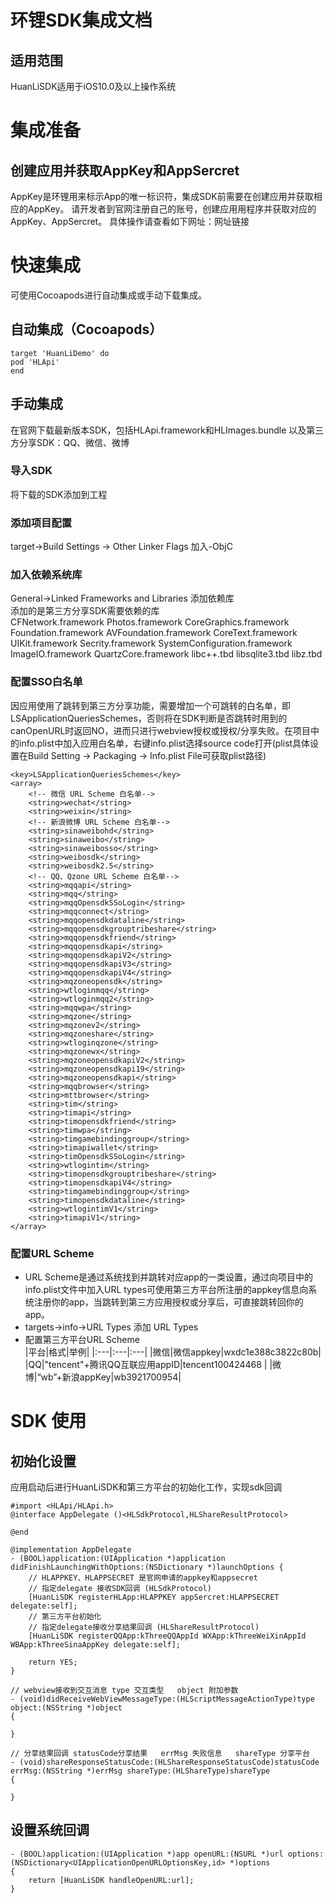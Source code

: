 # 环锂SDK集成文档

## 适用范围
HuanLiSDK适用于iOS10.0及以上操作系统<br>


# 集成准备

## 创建应用并获取AppKey和AppSercret
AppKey是环锂用来标示App的唯一标识符，集成SDK前需要在创建应用并获取相应的AppKey。
请开发者到官网注册自己的账号，创建应用用程序并获取对应的AppKey、AppSercret。
具体操作请查看如下网址：网址链接 

# 快速集成
可使用Cocoapods进行自动集成或手动下载集成。

## 自动集成（Cocoapods）
    target 'HuanLiDemo' do
    pod 'HLApi'
    end
  
## 手动集成
在官网下载最新版本SDK，包括HLApi.framework和HLImages.bundle 以及第三方分享SDK：QQ、微信、微博

### 导入SDK
将下载的SDK添加到工程

### 添加项目配置
target->Build Settings -> Other Linker Flags 加入-ObjC

### 加入依赖系统库
General->Linked Frameworks and Libraries 添加依赖库<br>
添加的是第三方分享SDK需要依赖的库<br>
    CFNetwork.framework
    Photos.framework
    CoreGraphics.framework
    Foundation.framework
    AVFoundation.framework
    CoreText.framework
    UIKit.framework
    Secrity.framework
    SystemConfiguration.framework
    ImageIO.framework
    QuartzCore.framework
    libc++.tbd
    libsqlite3.tbd
    libz.tbd
 
### 配置SSO白名单
因应用使用了跳转到第三方分享功能，需要增加一个可跳转的白名单，即LSApplicationQueriesSchemes，否则将在SDK判断是否跳转时用到的canOpenURL时返回NO，进而只进行webview授权或授权/分享失败。在项目中的info.plist中加入应用白名单，右键info.plist选择source code打开(plist具体设置在Build Setting -> Packaging -> Info.plist File可获取plist路径)

```
<key>LSApplicationQueriesSchemes</key>
<array>
    <!-- 微信 URL Scheme 白名单-->
    <string>wechat</string>
    <string>weixin</string>
    <!-- 新浪微博 URL Scheme 白名单-->
    <string>sinaweibohd</string>
    <string>sinaweibo</string>
    <string>sinaweibosso</string>
    <string>weibosdk</string>
    <string>weibosdk2.5</string>
    <!-- QQ、Qzone URL Scheme 白名单-->
    <string>mqqapi</string>
    <string>mqq</string>
    <string>mqqOpensdkSSoLogin</string>
    <string>mqqconnect</string>
    <string>mqqopensdkdataline</string>
    <string>mqqopensdkgrouptribeshare</string>
    <string>mqqopensdkfriend</string>
    <string>mqqopensdkapi</string>
    <string>mqqopensdkapiV2</string>
    <string>mqqopensdkapiV3</string>
    <string>mqqopensdkapiV4</string>
    <string>mqzoneopensdk</string>
    <string>wtloginmqq</string>
    <string>wtloginmqq2</string>
    <string>mqqwpa</string>
    <string>mqzone</string>
    <string>mqzonev2</string>
    <string>mqzoneshare</string>
    <string>wtloginqzone</string>
    <string>mqzonewx</string>
    <string>mqzoneopensdkapiV2</string>
    <string>mqzoneopensdkapi19</string>
    <string>mqzoneopensdkapi</string>
    <string>mqqbrowser</string>
    <string>mttbrowser</string>
    <string>tim</string>
    <string>timapi</string>
    <string>timopensdkfriend</string>
    <string>timwpa</string>
    <string>timgamebindinggroup</string>
    <string>timapiwallet</string>
    <string>timOpensdkSSoLogin</string>
    <string>wtlogintim</string>
    <string>timopensdkgrouptribeshare</string>
    <string>timopensdkapiV4</string>
    <string>timgamebindinggroup</string>
    <string>timopensdkdataline</string>
    <string>wtlogintimV1</string>
    <string>timapiV1</string>
</array>
```

### 配置URL Scheme
* URL Scheme是通过系统找到并跳转对应app的一类设置，通过向项目中的info.plist文件中加入URL types可使用第三方平台所注册的appkey信息向系统注册你的app，当跳转到第三方应用授权或分享后，可直接跳转回你的app。
* targets->info->URL Types 添加 URL Types
* 配置第三方平台URL Scheme<br>
|平台|格式|举例|
|:---|:---|:---|
|微信|微信appkey|wxdc1e388c3822c80b|
|QQ|"tencent"+腾讯QQ互联应用appID|tencent100424468 |
|微博|“wb”+新浪appKey|wb3921700954|


# SDK 使用

## 初始化设置
应用启动后进行HuanLiSDK和第三方平台的初始化工作，实现sdk回调

```OC
#import <HLApi/HLApi.h>
@interface AppDelegate ()<HLSdkProtocol,HLShareResultProtocol>

@end

@implementation AppDelegate
- (BOOL)application:(UIApplication *)application didFinishLaunchingWithOptions:(NSDictionary *)launchOptions {
    // HLAPPKEY、HLAPPSECRET 是官网申请的appkey和appsecret
    // 指定delegate 接收SDK回调 (HLSdkProtocol)
    [HuanLiSDK registerHLApp:HLAPPKEY appSercret:HLAPPSECRET delegate:self];
    // 第三方平台初始化
    // 指定delegate接收分享结果回调 (HLShareResultProtocol)
    [HuanLiSDK registerQQApp:kThreeQQAppId WXApp:kThreeWeiXinAppId WBApp:kThreeSinaAppKey delegate:self];
    
    return YES;
}

// webview接收到交互消息 type 交互类型   object 附加参数
- (void)didReceiveWebViewMessageType:(HLScriptMessageActionType)type object:(NSString *)object
{
    
}

// 分享结果回调 statusCode分享结果   errMsg 失败信息   shareType 分享平台
- (void)shareResponseStatusCode:(HLShareResponseStatusCode)statusCode errMsg:(NSString *)errMsg shareType:(HLShareType)shareType
{
   
}
```

## 设置系统回调

```OC
- (BOOL)application:(UIApplication *)app openURL:(NSURL *)url options:(NSDictionary<UIApplicationOpenURLOptionsKey,id> *)options
{
    return [HuanLiSDK handleOpenURL:url];
}
```


